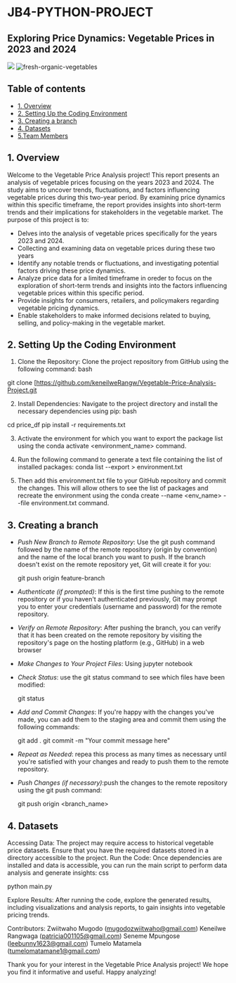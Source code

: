 # JB4-PYTHON-PROJECT
## Exploring Price Dynamics: Vegetable Prices in 2023 and 2024
![](https://img.shields.io/badge/Python-3776AB.svg?style=for-the-badge&logo=Python&logoColor=white)
![fresh-organic-vegetables](https://github.com/ZweeteeM/JB4-PYTHON-PROJECT/assets/167215461/9a66422c-fcf2-4fd6-8934-91d4b5147318)
## Table of contents
* [1. Overview](#project-description)
* [2. Setting Up the Coding Environment](#environment-and-packages)
* [3. Creating a branch](#cloning-and_editing)
* [4. Datasets](#dataset)
* [5.Team Members](#contributers)

## 1. Overview
Welcome to the Vegetable Price Analysis project! This report presents an analysis of vegetable prices focusing on the years 2023 and 2024. The study aims to uncover trends, fluctuations, and factors influencing vegetable prices during this two-year period. By examining price dynamics within this specific timeframe, the report provides insights into short-term trends and their implications for stakeholders in the vegetable market.
The purpose of this project is to:
- Delves into the analysis of vegetable prices specifically for the years 2023 and 2024.
- Collecting and examining data on vegetable prices during these two years
- Identify any notable trends or fluctuations, and investigating potential factors driving these price dynamics.
- Analyze price data for a limited timeframe in oreder to focus on the  exploration of short-term trends and insights into the factors influencing vegetable prices within this specific period.
- Provide insights for consumers, retailers, and policymakers regarding vegetable pricing dynamics.
- Enable stakeholders to make informed decisions related to buying, selling, and policy-making in the vegetable market.
## 2. Setting Up the Coding Environment

1. Clone the Repository: Clone the project repository from GitHub using the following command:
bash

git clone [https://github.com/keneilweRangw/Vegetable-Price-Analysis-Project.git

2. Install Dependencies: Navigate to the project directory and install the necessary dependencies using pip:
bash

cd price_df
pip install -r requirements.txt

3. Activate the environment for which you want to export the package list using the conda activate <environment_name> command.

4. Run the following command to generate a text file containing the list of installed packages:
conda list --export > environment.txt

5. Then add this environment.txt file to your GitHub repository and commit the changes. This will allow others to see the list of packages and recreate the environment using the conda create --name <env_name> --file environment.txt command.
## 3. Creating a branch

- *Push New Branch to Remote Repository*: Use the git push command followed by the name of the remote repository (origin by convention) and the name of the local branch you want to push. If the branch doesn't exist on the remote repository yet, Git will create it for you:
   
   git push origin feature-branch
   
-  *Authenticate (if prompted)*: If this is the first time pushing to the remote repository or if you haven't authenticated previously, Git may prompt you to enter your credentials (username and password) for the remote repository.

- *Verify on Remote Repository*: After pushing the branch, you can verify that it has been created on the remote repository by visiting the repository's page on the hosting platform (e.g., GitHub) in a web browser

- *Make Changes to Your Project Files*: Using jupyter notebook

- *Check Status*: use the git status command to see which files have been modified:
   
   git status
   
- *Add and Commit Changes*: If you're happy with the changes you've made, you can add them to the staging area and commit them using the following commands:
   
   git add .
   git commit -m "Your commit message here"

- *Repeat as Needed*:  repea this process as many times as necessary until you're satisfied with your changes and ready to push them to the remote repository.

- *Push Changes (if necessary)*:push the changes to the remote repository using the git push command:
   
   git push origin <branch_name>
## 4. Datasets
Accessing Data: The project may require access to historical vegetable price datasets. Ensure that you have the required datasets stored in a directory accessible to the project.
Run the Code: Once dependencies are installed and data is accessible, you can run the main script to perform data analysis and generate insights:
css

python main.py

Explore Results: After running the code, explore the generated results, including visualizations and analysis reports, to gain insights into vegetable pricing trends.

Contributors:
Zwiitwaho Mugodo (mugodozwiitwaho@gmail.com)
Keneilwe 	Rangwaga (patricia001105@gmail.com)
Seneme	Mpungose (leebunny1623@gmail.com)
Tumelo Matamela (tumelomatamane1@gmail.com)

Thank you for your interest in the Vegetable Price Analysis project! We hope you find it informative and useful. Happy analyzing!
